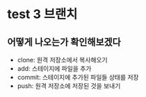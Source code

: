 # test 3 브랜치 

## 어떻게 나오는가 확인해보겠다

- clone: 원격 저장소에서 복사해오기
- add: 스테이지에 파일을 추가
- commit: 스테이지에 추가된 파일들 상태를 저장
- push: 원격 저장소에 저장된 것을 보내기

